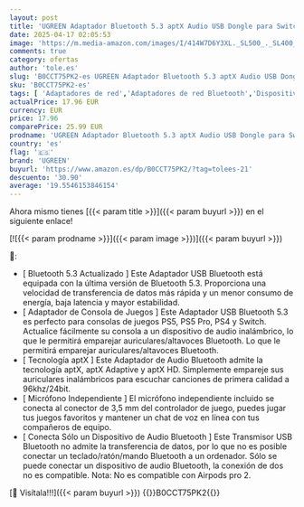 ```yaml
---
layout: post
title: 'UGREEN Adaptador Bluetooth 5.3 aptX Audio USB Dongle para Switch PS4 PS5 Pro PC Consola de Juegos Micrófono Independiente Soporte Auriculares Altavoz'
date: 2025-04-17 02:05:53
image: 'https://m.media-amazon.com/images/I/414W7D6Y3XL._SL500_._SL400_.jpg'
comments: true
category: ofertas
author: 'tole.es'
slug: 'B0CCT75PK2-es UGREEN Adaptador Bluetooth 5.3 aptX Audio USB Dongle para...'
sku: 'B0CCT75PK2-es'
tags: [ 'Adaptadores de red','Adaptadores de red Bluetooth','Dispositivos de red','Informática','ps4','ps5','ugreen','🇪🇸', ]
actualPrice: 17.96 EUR
currency: EUR
price: 17.96
comparePrice: 25.99 EUR
prodname: 'UGREEN Adaptador Bluetooth 5.3 aptX Audio USB Dongle para Switch PS4 PS5 Pro PC Consola de Juegos Micrófono Independiente Soporte Auriculares Altavoz'
country: 'es'
flag: '🇪🇸'
brand: 'UGREEN'
buyurl: 'https://www.amazon.es/dp/B0CCT75PK2/?tag=tolees-21'
descuento: '30.90'
average: '19.5546153846154'
---
```


Ahora mismo tienes [{{< param title >}}]({{< param buyurl >}}) en el siguiente enlace!

[![{{< param prodname >}}]({{< param image >}})]({{< param buyurl >}})

🔎:

- [ Bluetooth 5.3 Actualizado ] Este Adaptador USB Bluetooth está equipada con la última versión de Bluetooth 5.3. Proporciona una velocidad de transferencia de datos más rápida y un menor consumo de energía, baja latencia y mayor estabilidad.
- [ Adaptador de Consola de Juegos ] Este Adaptador USB Bluetooth 5.3 es perfecto para consolas de juegos PS5, PS5 Pro, PS4 y Switch. Actualice fácilmente su consola a un dispositivo de audio inalámbrico, lo que le permitirá emparejar auriculares/altavoces Bluetooth. Lo que le permitirá emparejar auriculares/altavoces Bluetooth.
- [ Tecnología aptX ] Este Adaptador de Audio Bluetooth admite la tecnología aptX, aptX Adaptive y aptX HD. Simplemente empareje sus auriculares inalámbricos para escuchar canciones de primera calidad a 96khz/24bit.
- [ Micrófono Independiente ] El micrófono independiente incluido se conecta al conector de 3,5 mm del controlador de juego, puedes jugar tus juegos favoritos y mantener un chat de voz en línea con tus compañeros de equipo.
- [ Conecta Sólo un Dispositivo de Audio Bluetooth ] Este Transmisor USB Bluetooth no admite la transferencia de datos, por lo que no es posible conectar un teclado/ratón/mando Bluetooth a un ordenador. Sólo se puede conectar un dispositivo de audio Bluetooth, la conexión de dos no es compatible. Nota: No es compatible con Airpods pro 2.

[🛒 Visítala!!!]({{< param buyurl >}})
{{<world>}}B0CCT75PK2{{</world>}}
